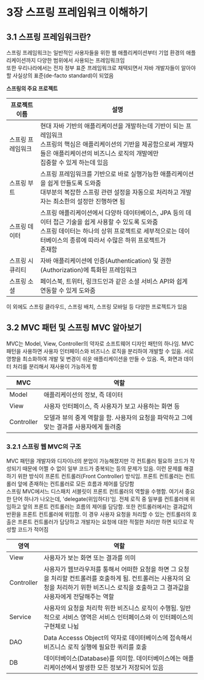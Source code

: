 # 3장 스프링 프레임워크 이해하기
## 3.1 스프링 프레임워크란?
스프링 프레임워크는 일반적인 사용자들을 위한 웹 애플리케이션부터 기업 환경의 애플리케이션까지 다양한 범위에서 사용되는 프레임워크임<br/>
또한 우리나라에서는 전자 정부 표준 프레임워크로 채택되면서 자바 개발자들이 알아야 할 사실상의 표준(de-facto standard)이 되었음<br/>

<b>스프링의 주요 프로젝트</b>

|프로젝트 이름|설명|
|-|-|
|스프링 프레임워크|현대 자바 기반의 애플리케이션을 개발하는데 기반이 되는 프레임워크<br/>스프링의 핵심은 애플리케이션의 기반을 제공함으로써 개발자들은 애플리케이션의 비즈니스 로직의 개발에만 <br/>집중할 수 있게 하는데 있음|
|스프링 부트|스프링 프레임워크를 기반으로 바로 실행가능한 애플리케이션을 쉽게 만들도록 도와줌<br/>대부분의 복잡한 스프링 관련 설정을 자동으로 처리하고 개발자는 최소한의 설정만 진행하면 됨|
|스프링 데이터|스프링 애플리케이션에서 다양하 데이터베이스, JPA 등의 데이터 접근 기술을 쉽게 사용할 수 있도록 도와줌<br/>스프링 데이터는 하나의 상위 프로젝트로 세부적으로는 데이터베이스의 종류에 따라서 수많은 하위 프로젝트가 <br/>존재함|
|스프링 시큐리티|자바 애플리케이션에 인증(Authentication) 및 권한(Authorization)에 특화된 프레임워크|
|스프링 소셜|페이스북, 트위터, 링크드인과 같은 소셜 서비스 API와 쉽게 연동할 수 있게 도와줌|

이 외에도 스프링 클라우드, 스프링 배치, 스프링 모바일 등 다양한 프로젝트가 있음<br/>

## 3.2 MVC 패턴 및 스프링 MVC 알아보기
MVC는 Model, View, Controller의 약자로 소프트웨어 디자인 패턴의 하나임. MVC 패턴을 사용하면 사용자 인터페이스와 비즈니스 로직을 분리하여 개발할 수 있음. 서로 영향을 최소화하여 개발 및 변경이 쉬운 애플리케이션을 만들 수 있음. 즉, 화면과 데이터 처리를 분리해서 재사용이 가능하게 함<br/>

|MVC|역할|
|-|-|
|Model|애플리케이션의 정보, 즉 데이터|
|View|사용자 인터페이스, 즉 사용자가 보고 사용하는 화면 등|
|Controller|모델과 뷰의 중계 역할을 함. 사용자의 요청을 파악하고 그에 맞는 결과를 사용자에게 돌려줌|

### 3.2.1 스프링 웹 MVC의 구조
MVC 패턴을 개발자와 디자이너의 분업이 가능해졌지만 각 컨트롤러 필요하 코드가 작성되기 때문에 어쩔 수 없이 일부 코드가 중복되는 등의 문제가 있음. 이런 문제를 해결하기 위한 방식이 프론트 컨트롤러(Front Controller) 방식임. 프론트 컨트롤러는 컨트롤러 앞에 존재하는 컨트롤러로 모든 흐름과 제어를 담당함<br/>
스프링 MVC에서느 디스패치 서블릿이 프론트 컨트롤러의 역할을 수행함. 여기서 중요한 단어 하나가 나오는데, 'delegate(위임하다)'임. 전체 로직 중 일부를 컨트롤러에 위임하고 앞의 프론트 컨트롤러는 흐름의 제어를 담당함. 또한 컨트롤러에서는 결과값의 반환을 프론트 컨트롤러에 위임함. 이 경우 사용자 요청을 처리할 수 있는 컨트롤러의 호출은 프론트 컨트롤러가 담당하고 개발자는 요청에 대한 적절한 처리만 하면 되므로 작성할 코드가 적어짐<br/>

|영역|역할|
|-|-|
|View|사용자가 보는 화면 또는 결과를 의미|
|Controller|사용자가 웹브라우저를 통해서 어떠한 요청을 하면 그 요청을 처리할 컨트롤러를 호출하게 됨. 컨트롤러는 사용자의 요청을 처리하기 위한 비즈니스 로직을 호출하고 그 결과값을 사용자에게 전달해주는 역할|
|Service|사용자의 요청을 처리학 위한 비즈니스 로직이 수행됨. 일반적으로 서비스 영역은 서비스 인터페이스와 이 인터페이스의 구현체로 나뉨|
|DAO|Data Accesss Object의 약자로 데이터베이스에 접속해서 비즈니스 로직 실행에 필요한 쿼리를 호출|
|DB|데이터베이스(Database)를 의미함. 데이터베이스에는 애플리케이션에서 발생한 모든 정보가 저장되어 있음|
